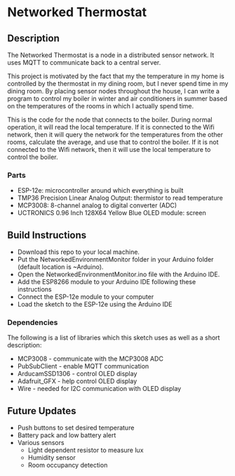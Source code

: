 # Networked Thermostat

## Description
The Networked Thermostat is a node in a distributed sensor network. It uses MQTT to communicate back to a central server.

This project is motivated by the fact that my the temperature in my home is controlled by the thermostat in my dining room, but I never spend time in my dining room. By placing sensor nodes throughout the house, I can write a program to control my boiler in winter and air conditioners in summer based on the temperatures of the rooms in which I actually spend time.

This is the code for the node that connects to the boiler. During normal operation, it will read the local temperature. If it is connected to the Wifi network, then it will query the network for the temperatures from the other rooms, calculate the average, and use that to control the boiler. If it is not connected to the Wifi network, then it will use the local temperature to control the boiler.

### Parts
- ESP-12e: microcontroller around which everything is built
- TMP36 Precision Linear Analog Output: thermistor to read temperature
- MCP3008: 8-channel analog to digital converter (ADC)
- UCTRONICS 0.96 Inch 128X64 Yellow Blue OLED module: screen

## Build Instructions
- Download this repo to your local machine.
- Put the NetworkedEnvironmentMonitor folder in your Arduino folder (default location is ~Arduino).
- Open the NetworkedEnvironmentMonitor.ino file with the Arduino IDE.
- Add the ESP8266 module to your Arduino IDE following these instructions
- Connect the ESP-12e module to your computer
- Load the sketch to the ESP-12e using the Arduino IDE

### Dependencies
The following is a list of libraries which this sketch uses as well as a short description:
- MCP3008 - communicate with the MCP3008 ADC
- PubSubClient - enable MQTT communication
- ArducamSSD1306 - control OLED display
- Adafruit_GFX - help control OLED display
- Wire - needed for I2C communication with OLED display

## Future Updates
- Push buttons to set desired temperature
- Battery pack and low battery alert
- Various sensors
    - Light dependent resistor to measure lux
    - Humidity sensor
    - Room occupancy detection
